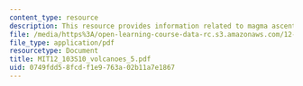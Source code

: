 ```yaml
---
content_type: resource
description: This resource provides information related to magma ascent and eruption.
file: /media/https%3A/open-learning-course-data-rc.s3.amazonaws.com/12-103-science-and-policy-of-natural-hazards-spring-2010/0749fdd58fcdf1e9763a02b11a7e1867_MIT12_103S10_volcanoes_5.pdf
file_type: application/pdf
resourcetype: Document
title: MIT12_103S10_volcanoes_5.pdf
uid: 0749fdd5-8fcd-f1e9-763a-02b11a7e1867
---
```

